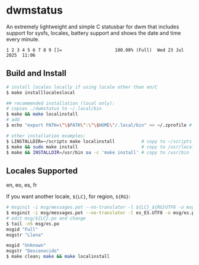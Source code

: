 
# dwmstatus

An extremely lightweight and simple C statusbar for dwm that includes support
for sysfs, locales, battery support and shows the date and time every minute.

```
1 2 3 4 5 6 7 8 9 []=                    100.00% (Full)  Wed 23 Jul 2025  11:06
```

## Build and Install

```bash
# install locales locally if using locale other than en/C
$ make installlocaleslocal

## recommended installation (local only):
# copies ./dwmstatus to ~/.local/bin
$ make && make localinstall
# add 
$ echo "export PATH=\"\$PATH\":\"\$HOME\"/.local/bin" >> ~/.zprofile # or ~/.profile

# other installation examples:
$ LINSTALLDIR=~/scripts make localinstall          # copy to ~/scripts
$ make && sudo make install                        # copy to /usr/local/bin
$ make && INSTALLDIR=/usr/bin su -c 'make install' # copy to /usr/bin
```

## Locales Supported

en, eo, es, fr

If you want another locale, `${LC}`, for region, `${RG}`:
```bash
# msginit -i msg/messages.pot --no-translator -l ${LC}_${RG}UTF8 -o msg/${LC}.po
$ msginit -i msg/messages.pot --no-translator -l es_ES.UTF8 -o msg/es.po
# edit msg/${LC}.po and change
$ tail -n5 msg/es.po
msgid "Full"
msgstr "Llena"

msgid "Unknown"
msgstr "Desconocido"
$ make clean; make && make localinstall
```



